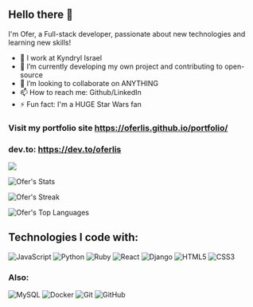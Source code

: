 ## Hello there 👋

I'm Ofer, a Full-stack developer, passionate about new technologies and learning new skills!

- 🔭 I work at Kyndryl Israel
- 🌱 I’m currently developing my own project and contributing to open-source
- 👯 I’m looking to collaborate on ANYTHING
- 📫 How to reach me: Github/LinkedIn
- ⚡ Fun fact: I'm a HUGE Star Wars fan

### Visit my portfolio site https://oferlis.github.io/portfolio/
### dev.to: https://dev.to/oferlis

![](https://komarev.com/ghpvc/?username=Oferlis)

![Ofer's Stats](https://github-readme-stats.vercel.app/api?username=Oferlis&theme=vue-dark&show_icons=true&hide_border=true&count_private=true)

![Ofer's Streak](https://github-readme-streak-stats.herokuapp.com/?user=Oferlis&theme=vue-dark&hide_border=true)

![Ofer's Top Languages](https://github-readme-stats.vercel.app/api/top-langs/?username=Oferlis&theme=vue-dark&show_icons=true&hide_border=true&layout=compact)

## Technologies I code with:

![JavaScript](https://img.shields.io/badge/JavaScript-F7DF1E?style=for-the-badge&logo=javascript&logoColor=black)
![Python](https://img.shields.io/badge/Python-3776AB?style=for-the-badge&logo=python&logoColor=white)
![Ruby](https://img.shields.io/badge/Ruby-CC342D?style=for-the-badge&logo=ruby&logoColor=white)
![React](https://img.shields.io/badge/React-20232A?style=for-the-badge&logo=react&logoColor=61DAFB)
![Django](https://img.shields.io/badge/Django-092E20?style=for-the-badge&logo=django&logoColor=white)
![HTML5](https://img.shields.io/badge/HTML-239120?style=for-the-badge&logo=html5&logoColor=white)
![CSS3](https://img.shields.io/badge/CSS-239120?&style=for-the-badge&logo=css3&logoColor=white)

### Also:
![MySQL](https://img.shields.io/badge/-MySQL-black?style=flat-square&logo=mysql)
![Docker](https://img.shields.io/badge/-Docker-black?style=flat-square&logo=docker)
![Git](https://img.shields.io/badge/-Git-black?style=flat-square&logo=git)
![GitHub](https://img.shields.io/badge/-GitHub-181717?style=flat-square&logo=github)

